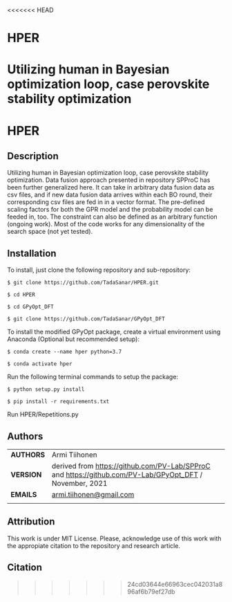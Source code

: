 <<<<<<< HEAD
# HPER
Utilizing human in Bayesian optimization loop, case perovskite stability optimization
=======

HPER 
===========
## Description

Utilizing human in Bayesian optimization loop, case perovskite stability optimization. Data fusion approach presented in repository SPProC has been further generalized here. It can take in arbitrary data fusion data as csv files, and if new data fusion data arrives within each BO round, their corresponding csv files are fed in in a vector format. The pre-defined scaling factors for both the GPR model and the probability model can be feeded in, too. The constraint can also be defined as an arbitrary function (ongoing work). Most of the code works for any dimensionality of the search space (not yet tested).

## Installation
To install, just clone the following repository and sub-repository:

`$ git clone https://github.com/TadaSanar/HPER.git`

`$ cd HPER`

`$ cd GPyOpt_DFT`

`$ git clone https://github.com/TadaSanar/GPyOpt_DFT`

To install the modified GPyOpt package, create a virtual environment using Anaconda (Optional but recommended setup):

`$ conda create --name hper python=3.7`

`$ conda activate hper`

Run the following terminal commands to setup the package:

`$ python setup.py install`

`$ pip install -r requirements.txt`

Run HPER/Repetitions.py

## Authors
||                    |
| ------------- | ------------------------------ |
| **AUTHORS**      | Armi Tiihonen | 
| **VERSION**      | derived from https://github.com/PV-Lab/SPProC and https://github.com/PV-Lab/GPyOpt_DFT / November, 2021     | 
| **EMAILS**      | armi.tiihonen@gmail.com  | 
||                    |

## Attribution
This work is under MIT License. Please, acknowledge use of this work with the appropiate citation to the repository and research article.

## Citation

    
>>>>>>> 24cd03644e66963cec042031a896af6b79ef27db
